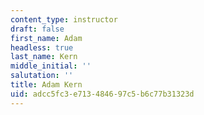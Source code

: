 ```yaml
---
content_type: instructor
draft: false
first_name: Adam
headless: true
last_name: Kern
middle_initial: ''
salutation: ''
title: Adam Kern
uid: adcc5fc3-e713-4846-97c5-b6c77b31323d
---
```


